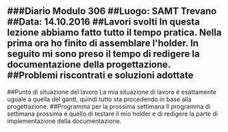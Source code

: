 ###Diario Modulo 306
##Luogo: SAMT Trevano
##Data: 14.10.2016
##Lavori svolti
In questa lezione abbiamo fatto tutto il tempo pratica. Nella prima ora ho finito di assemblare l'holder. In seguito mi sono preso il tempo di redigere la documentazione della progettazione.
##Problemi riscontrati e soluzioni adottate
-
##Punto di situazione del lavoro
La mia situazione di lavoro é esattamente uguale a quella del gantt, quindi tutto sta procedendo in base alla progettazione.
##Programma per la prossima settimana
Il programma di settimana prossima é quello di testare il mio holder e di redigere la parte di implementazione della documentazione.
